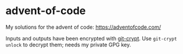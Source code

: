 # advent-of-code
My solutions for the advent of code: https://adventofcode.com/

Inputs and outputs have been encrypted with [git-crypt](https://github.com/AGWA/git-crypt).
Use `git-crypt unlock` to decrypt them; needs my private GPG key.
